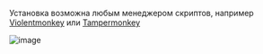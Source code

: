 Установка возможна любым менеджером скриптов, например [Violentmonkey](https://violentmonkey.github.io/get-it/) или [Tampermonkey](https://www.tampermonkey.net/)

![image](https://github.com/Eject37/ReTube/assets/57284098/f583ab6d-9576-490a-b0c7-90f3b1c384f3)
